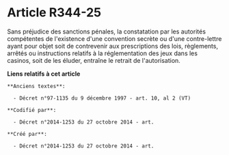 # Article R344-25

Sans préjudice des sanctions pénales, la constatation par les autorités compétentes de l'existence d'une convention secrète
ou d'une contre-lettre ayant pour objet soit de contrevenir aux prescriptions des lois, règlements, arrêtés ou instructions
relatifs à la réglementation des jeux dans les casinos, soit de les éluder, entraîne le retrait de l'autorisation.

**Liens relatifs à cet article**

	**Anciens textes**:

	  - Décret n°97-1135 du 9 décembre 1997 - art. 10, al 2 (VT)

	**Codifié par**:

	  - Décret n°2014-1253 du 27 octobre 2014 - art.

	**Créé par**:

	  - Décret n°2014-1253 du 27 octobre 2014 - art.
